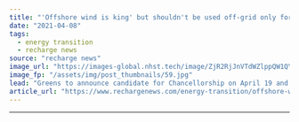 ```yaml
---
title: "'Offshore wind is king' but shouldn't be used off-grid only for hydrogen -  German Green MP"
date: "2021-04-08"
tags: 
  - energy transition
  - recharge news
source: "recharge news"
image_url: "https://images-global.nhst.tech/image/ZjR2RjJnVTdWZlppQW1QY2ttVnJzdGE5cTRtemFrUWFBSVNINUMvZ20xZz0=/nhst/binary/5e064503b13ba3cfbff13aad60c9703a"
image_fp: "/assets/img/post_thumbnails/59.jpg"
lead: "Greens to announce candidate for Chancellorship on April 19 and stand good chances to be part of Germany’s upcoming government"
article_url: "https://www.rechargenews.com/energy-transition/offshore-wind-is-king-but-shouldnt-be-used-off-grid-only-for-hydrogen-german-green-mp/2-1-992932"
---
```


---
